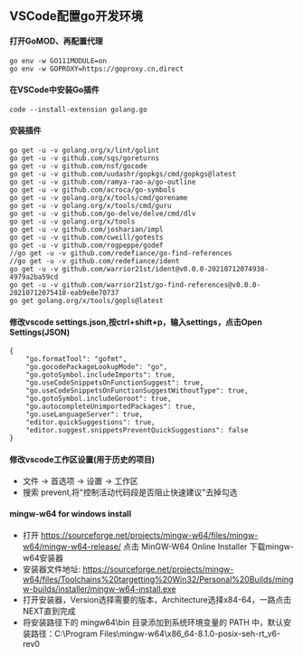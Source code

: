 ## VSCode配置go开发环境

#### 打开GoMOD、再配置代理
    go env -w GO111MODULE=on
    go env -w GOPROXY=https://goproxy.cn,direct
#### 在VSCode中安装Go插件
    code --install-extension golang.go
#### 安装插件
    go get -u -v golang.org/x/lint/golint
    go get -u -v github.com/sqs/goreturns
    go get -u -v github.com/nsf/gocode
    go get -u -v github.com/uudashr/gopkgs/cmd/gopkgs@latest
    go get -u -v github.com/ramya-rao-a/go-outline
    go get -u -v github.com/acroca/go-symbols
    go get -u -v golang.org/x/tools/cmd/gorename
    go get -u -v golang.org/x/tools/cmd/guru
    go get -u -v github.com/go-delve/delve/cmd/dlv    
    go get -u -v golang.org/x/tools
    go get -u -v github.com/josharian/impl
    go get -u -v github.com/cweill/gotests
    go get -u -v github.com/rogpeppe/godef
    //go get -u -v github.com/redefiance/go-find-references
    //go get -u -v github.com/redefiance/ident
    go get -u -v github.com/warrior21st/ident@v0.0.0-20210712074938-4979a2ba59cd
    go get -u -v github.com/warrior21st/go-find-references@v0.0.0-20210712075418-eab9e8e70737
    go get golang.org/x/tools/gopls@latest

#### 修改vscode settings.json,按ctrl+shift+p，输入settings，点击Open Settings(JSON)
    {        
        "go.formatTool": "gofmt",
        "go.gocodePackageLookupMode": "go",
        "go.gotoSymbol.includeImports": true,
        "go.useCodeSnippetsOnFunctionSuggest": true,
        "go.useCodeSnippetsOnFunctionSuggestWithoutType": true,
        "go.gotoSymbol.includeGoroot": true,
        "go.autocompleteUnimportedPackages": true,
        "go.useLanguageServer": true,
        "editor.quickSuggestions": true,
        "editor.suggest.snippetsPreventQuickSuggestions": false
    }

#### 修改vscode工作区设置(用于历史的项目)
- 文件 -> 首选项 -> 设置 -> 工作区
- 搜索 prevent,将"控制活动代码段是否阻止快速建议"去掉勾选


#### mingw-w64 for windows install
- 打开 https://sourceforge.net/projects/mingw-w64/files/mingw-w64/mingw-w64-release/ 点击 MinGW-W64 Online Installer 下载mingw-w64安装器
- 安装器文件地址: https://sourceforge.net/projects/mingw-w64/files/Toolchains%20targetting%20Win32/Personal%20Builds/mingw-builds/installer/mingw-w64-install.exe
- 打开安装器，Version选择需要的版本，Architecture选择x84-64，一路点击NEXT直到完成
- 将安装路径下的 mingw64\bin 目录添加到系统环境变量的 PATH 中，默认安装路径：C:\Program Files\mingw-w64\x86_64-8.1.0-posix-seh-rt_v6-rev0